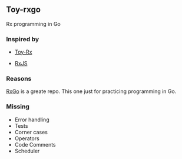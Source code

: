 ## Toy-rxgo

Rx programming in Go

### Inspired by

- [Toy-Rx](https://github.com/staltz/toy-rx)

- [RxJS](https://github.com/ReactiveX/rxjs)

### Reasons

[RxGo](https://github.com/ReactiveX/RxGo) is a greate repo. This one just for practicing programming in Go.

### Missing

- Error handling
- Tests
- Corner cases
- Operators
- Code Comments
- Scheduler
